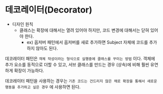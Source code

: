 # 데코레이터(Decorator)

- 디자인 원칙
  - 클래스는 확장에 대해서는 열려 있어야 하지만, 코드 변경에 대해서는 닫혀 있어야 한다.
    - ex) 옵저버 패턴에서 옵저버를 새로 추가하면 Subject 자체에 코드를 추가하지 않아도 된다.
  
데코레이터 패턴은 `객체 작성이라는 형식으로 실행중에 클래스를 꾸미는 방법` 이다. 객체에 추가 요소를 동적으로 더할 수 있고, 서브 클래스를 만드는 경우
(상속)에 비해 훨씬 유연하게 확장이 가능하다.

데코레이터 패턴을 사용하는 경우는 `기존 코드는 건드리지 않은 채로 확장을 통해서 새로운 행동을 추가하고 싶은 경우` 에 사용하면 된다.
